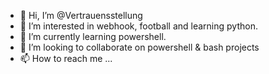 - 👋 Hi, I’m @Vertrauensstellung
- 👀 I’m interested in webhook, football and learning python.
- 🌱 I’m currently learning powershell.
- 💞️ I’m looking to collaborate on powershell & bash projects
- 📫 How to reach me ...

<!---
Vertrauensstellung/Vertrauensstellung is a ✨ special ✨ repository because its `README.md` (this file) appears on your GitHub profile.
You can click the Preview link to take a look at your changes.
--->

